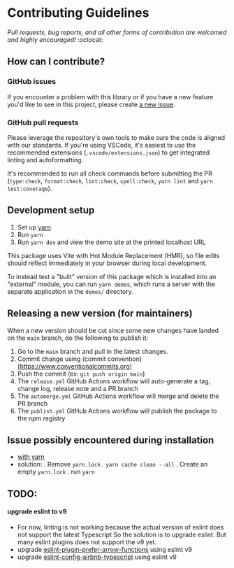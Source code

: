# Contributing Guidelines

_Pull requests, bug reports, and all other forms of contribution are welcomed and highly encouraged!_ :octocat:

## How can I contribute?

### GitHub issues

If you encounter a problem with this library or if you have a new feature you'd like to see in this project, please create [a new issue](https://github.com/tiavina-mika/mui-tiptap-editor/issues/new/choose).

### GitHub pull requests

Please leverage the repository's own tools to make sure the code is aligned with our standards. If you're using VSCode, it's easiest to use the recommended extensions (`.vscode/extensions.json`) to get integrated linting and autoformatting.

It's recommended to run all check commands before submitting the PR (`type:check`, `format:check`, `lint:check`, `spell:check`, `yarn lint` and  `yarn test:coverage`).

## Development setup

1. Set up [yarn](https://yarnpkg.com/getting-started/install)
2. Run `yarn`
3. Run `yarn dev` and view the demo site at the printed localhost URL

This package uses Vite with Hot Module Replacement (HMR), so file edits should reflect immediately in your browser during local development.

To instead test a "built" version of this package which is installed into an "external" module, you can run `yarn demos`, which runs a server with the separate application in the `demos/` directory.

## Releasing a new version (for maintainers)

When a new version should be cut since some new changes have landed on the `main` branch, do the following to publish it:

1. Go to the `main` branch and pull in the latest changes.
2. Commit change using (commit convention)[https://www.conventionalcommits.org]
3. Push the commit (ex: `git push origin main`)
4. The `release.yml` GitHub Actions workflow will auto-generate a tag, change log, release note and a PR branch
5. The `automerge.yml` GitHub Actions workflow will merge and delete the PR branch
6. The `publish.yml` GitHub Actions workflow will publish the package to the npm registry

## Issue possibly encountered during installation
- [with yarn](https://stackoverflow.com/questions/67062308/getting-yn0028-the-lockfile-would-have-been-modified-by-this-install-which-is-e)
- solution:
   . Remove `yarn.lock`
   . `yarn cache clean --all`
   . Create an empty `yarn.lock`
   . run `yarn`

## TODO:
#### upgrade eslint to v9
- For now, linting is not working because the actual version of eslint does not support the latest Typescript
  So the solution is to upgrade eslint. But many eslint plugins does not support the v9 yet.
- upgrade [eslint-plugin-prefer-arrow-functions](https://github.com/JamieMason/eslint-plugin-prefer-arrow-functions/issues/33) using eslint v9
- upgrade [eslint-config-airbnb-typescript](https://github.com/iamturns/eslint-config-airbnb-typescript/issues/331) using eslint v9
